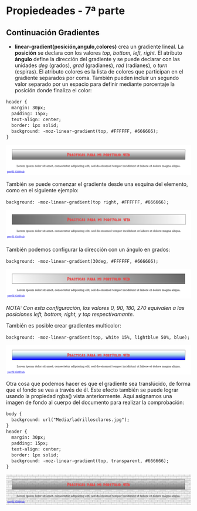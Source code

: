 # Propiedeades - 7ª parte

## Continuación Gradientes

- **linear-gradient(posición,angulo,colores)** crea un gradiente lineal. La **posición** se declara con los valores *top, bottom, left, right.* El atributo **ángulo** define la dirección del gradiente y se puede declarar con las unidades *deg* (grados), *grad* (gradianes), *rad* (radianes), o *turn* (espiras). El atributo colores es la lista de colores que participan en el gradiente separados por coma. También pueden incluir un segundo valor separado por un espacio para definir mediante porcentaje la posición donde finaliza el color:

```
header {
  margin: 30px;
  padding: 15px;
  text-align: center;
  border: 1px solid;
  background: -moz-linear-gradient(top, #FFFFFF, #666666);
}
```
![](Media/linear-gradient.png)

También se puede comenzar el gradiente desde una esquina del elemento, como en el siguiente ejemplo:

`background: -moz-linear-gradient(top right, #FFFFFF, #666666);`

![](Media/linear-gradient2.png)

También podemos configurar la dirección con un ángulo en grados:

`background: -moz-linear-gradient(30deg, #FFFFFF, #666666);`

![](Media/linear-gradient3.png)

*NOTA: Con esta configuración, los valores 0, 90, 180, 270 equivalen a las posiciones left, bottom, right, y top respectivamante.*

También es posible crear gradientes multicolor:

`background: -moz-linear-gradient(top, white 15%, lightblue 50%, blue);`

![](Media/linear-gradient4.png)

Otra cosa que podemos hacer es que el gradiente sea translúcido, de forma que el fondo se vea a través de él. Este efecto también se puede lograr usando la propiedad rgba() vista anteriormente. Aqui asignamos una imagen de fondo al cuerpo del documento para realizar la comprobación:

```
body {
  background: url("Media/ladrillosclaros.jpg");
}
header {
  margin: 30px;
  padding: 15px;
  text-align: center;
  border: 1px solid;
  background: -moz-linear-gradient(top, transparent, #666666);
}
```

![](Media/linear-gradient5.png)
